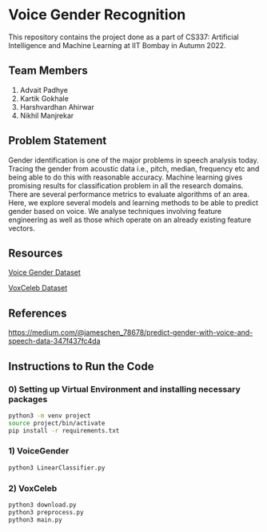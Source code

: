 # Voice Gender Recognition

This repository contains the project done as a part of CS337: Artificial Intelligence and Machine Learning at IIT Bombay in Autumn 2022.

## Team Members
1. Advait Padhye
2. Kartik Gokhale
2. Harshvardhan Ahirwar
3. Nikhil Manjrekar


## Problem Statement

Gender identification is one of the major problems in speech analysis today. Tracing the gender from acoustic data i.e., pitch, median, frequency etc and being able to do this with reasonable accuracy. Machine learning gives promising results for classification problem in all the research domains. There are several performance metrics to evaluate algorithms of an area. Here, we explore several models and learning methods to be able to predict gender based on voice. We analyse techniques involving feature engineering as well as those which operate on an already existing feature vectors. 

## Resources

[Voice Gender Dataset](https://www.kaggle.com/datasets/primaryobjects/voicegender)

[VoxCeleb Dataset](https://www.robots.ox.ac.uk/~vgg/data/voxceleb/)

## References

https://medium.com/@jameschen_78678/predict-gender-with-voice-and-speech-data-347f437fc4da

## Instructions to Run the Code

### 0) Setting up Virtual Environment and installing necessary packages
```bash
python3 -m venv project
source project/bin/activate
pip install -r requirements.txt
```

### 1) VoiceGender
```bash
python3 LinearClassifier.py
```

### 2) VoxCeleb
```bash
python3 download.py
python3 preprocess.py
python3 main.py
```
